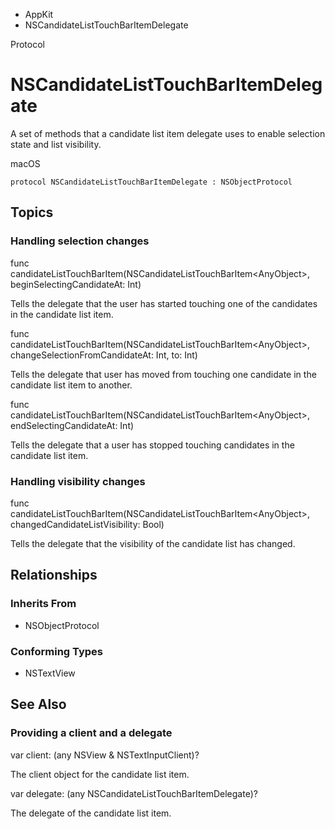 

- AppKit
-  NSCandidateListTouchBarItemDelegate 

Protocol

# NSCandidateListTouchBarItemDelegate

A set of methods that a candidate list item delegate uses to enable selection state and list visibility.

macOS

``` source
protocol NSCandidateListTouchBarItemDelegate : NSObjectProtocol
```

## Topics

### Handling selection changes

func candidateListTouchBarItem(NSCandidateListTouchBarItem&lt;AnyObject>, beginSelectingCandidateAt: Int)

Tells the delegate that the user has started touching one of the candidates in the candidate list item.

func candidateListTouchBarItem(NSCandidateListTouchBarItem&lt;AnyObject>, changeSelectionFromCandidateAt: Int, to: Int)

Tells the delegate that user has moved from touching one candidate in the candidate list item to another.

func candidateListTouchBarItem(NSCandidateListTouchBarItem&lt;AnyObject>, endSelectingCandidateAt: Int)

Tells the delegate that a user has stopped touching candidates in the candidate list item.

### Handling visibility changes

func candidateListTouchBarItem(NSCandidateListTouchBarItem&lt;AnyObject>, changedCandidateListVisibility: Bool)

Tells the delegate that the visibility of the candidate list has changed.

## Relationships

### Inherits From

- NSObjectProtocol

### Conforming Types

- NSTextView

## See Also

### Providing a client and a delegate

var client: (any NSView &amp; NSTextInputClient)?

The client object for the candidate list item.

var delegate: (any NSCandidateListTouchBarItemDelegate)?

The delegate of the candidate list item.

